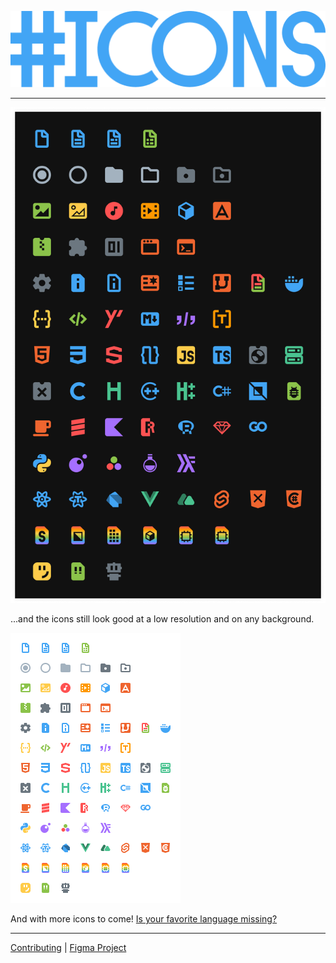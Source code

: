 ![Sharp Icons](https://github.com/CiberTurtle/Sharp-Icons/raw/HEAD/images/logo.png)

---

![Icons](https://github.com/CiberTurtle/Sharp-Icons/raw/HEAD/images/readme/icons.png)

...and the icons still look good at a low resolution and on any background.

![Small icons](https://github.com/CiberTurtle/Sharp-Icons/raw/HEAD/images/readme/icons-small.png)

And with more icons to come! [Is your favorite language missing?](https://github.com/CiberTurtle/Sharp-Icons/issues/new/choose)

---

[Contributing](https://github.com/CiberTurtle/Sharp-Icons/blob/main/CONTRIBUTING.md) | [Figma Project](https://www.figma.com/file/XTSnjiwI5MXJnqEwZDetnT/VSCode-Icons)
